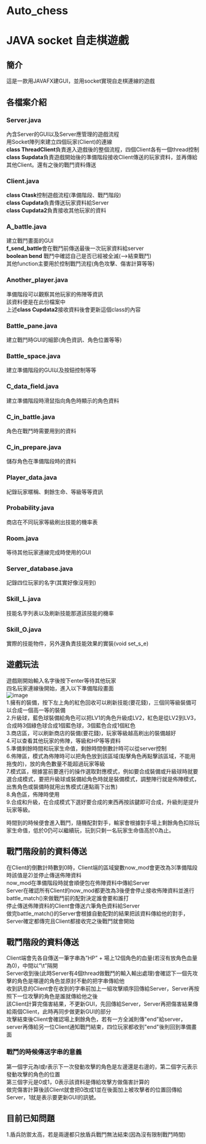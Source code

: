 # Auto_chess
# JAVA socket 自走棋遊戲
## 簡介
這是一款用JAVAFX建GUI，並用socket實現自走棋連線的遊戲  
## 各檔案介紹
### Server.java 
內含Server的GUI以及Server應管理的遊戲流程  
用Socket陣列來建立四個玩家(Client)的連線  
**class ThreadClient**負責進入遊戲後的整個流程，四個Client各有一個thread控制  
**class Supdata**負責遊戲開始後的準備階段接收Client傳送的玩家資料，並再傳給其他Client。還有之後的戰鬥資料傳送  
### Client.java  
**class Ctask**控制遊戲流程(準備階段、戰鬥階段)  
**class Cupdata**負責傳送玩家資料給Server  
**class Cupdata2**負責接收其他玩家的資料
  
### A_battle.java
建立戰鬥畫面的GUI  
**f_send_battle**會在戰鬥前傳送最後一次玩家資料給server  
**boolean bend** 戰鬥中確認自己是否已經被全滅(-->結束戰鬥)  
其他function主要用於控制戰鬥流程(角色攻擊、傷害計算等等)  
### Another_player.java
準備階段可以觀察其他玩家的佈陣等資訊  
該資料便是在此份檔案中  
上述**class Cupdata2**接收資料後會更新這個class的內容  
### Battle_pane.java
建立戰鬥時GUI的細節(角色資訊、角色位置等等)  
### Battle_space.java
建立準備階段的GUI以及按鈕控制等等  
### C_data_field.java
建立準備階段時滑鼠指向角色時顯示的角色資料  
### C_in_battle.java
角色在戰鬥時需要用到的資料  
### C_in_prepare.java
儲存角色在準備階段時的資料  
### Player_data.java 
紀錄玩家暱稱、剩餘生命、等級等等資訊  
### Probability.java
商店在不同玩家等級刷出技能的機率表  
### Room.java
等待其他玩家連線完成時使用的GUI  
### Server_database.java
記錄四位玩家的名字(其實好像沒用到)  
### Skill_L.java
技能名字列表以及刷新技能那道該技能的機率  
### Skill_O.java
實際的技能物件，另外還負責技能效果的實裝(void set_s_e)
  
## 遊戲玩法
遊戲剛開始輸入名字後按下enter等待其他玩家  
四名玩家連線後開始，進入以下準備階段畫面  
![image](https://user-images.githubusercontent.com/79785416/110120332-e1958a00-7df7-11eb-91b5-d3af344cfb2f.png)  
1.擁有的裝備，按下左上角的紅色回收可以刷新技能(要花錢)，三個同等級裝備可以合成一個高一等的裝備  
2.升級球，藍色球裝備給角色可以把LV1的角色升級成LV2，紅色是從LV2到LV3，合成時3個綠色球合成1個藍色球，3個藍色合成1個紅色  
3.商店區，可以刷新商店的裝備(要花錢)，玩家等級越高刷出的裝備越好  
4.可以查看其他玩家的佈陣，等級和HP等等資料  
5.準備剩餘時間和玩家生命值，剩餘時間倒數計時可以從server控制  
6.佈陣區，模式為佈陣時可以把角色放到該區域(點擊角色再點擊該區域，不能用拖曳的)，放的角色數量不能超過玩家等級  
7.模式區，根據當前要進行的操作選取對應模式，例如要合成裝備或升級球時就要選合成模式，要把升級球或裝備給角色時就是裝備模式，調整陣行就是佈陣模式，出售角色或裝備時就用出售模式(連點兩下出售)  
8.角色區，佈陣時使用  
9.合成和升級，在合成模式下選好要合成的東西再按該鍵即可合成，升級則是提升玩家等級。  
  
時間到的時候便會進入戰鬥，隨機配對對手，輸家會根據對手場上剩餘角色扣除玩家生命值，低於0仍可以繼續玩，玩到只剩一名玩家生命值高於0為止。
## 戰鬥階段前的資料傳送
在Client的倒數計時數到0時，Client端的區域變數now_mod會更改為3(準備階段時該值是2)並停止傳送佈陣資料  
now_mod在準備階段時就會順便包在佈陣資料中傳給Server  
Server在確認所有Client的now_mod都更改為3後便會停止接收佈陣資料並進行battle_match()來做戰鬥前的配對決定誰會要和誰打  
停止傳送佈陣資料的Client會傳送六筆角色資料給Server  
做完battle_match()的Server會根據自動配對的結果把該資料傳給他的對手，Server確定都傳完且Client都接收完之後戰鬥就會開始  
## 戰鬥階段的資料傳送
Client端會先各自傳送一筆字串為”HP” + 場上12個角色的血量(若沒有放角色血量為0)，中間以”\t”隔開  
Server收到後(此時Server有4個thread做戰鬥的輸入輸出處理)會確認下一個先攻擊的角色是哪邊的角色並原封不動的把字串傳給他  
收到訊息的Client會在收到的字串前加上一組攻擊順序回傳給Server，Server再按照下一位攻擊的角色是誰就傳給他之後  
該Client計算完傷害結果，不更新GUI，先回傳給Server，Server再把傷害結果傳給兩個Client，此時再同步做更新GUI的部分  
攻擊結束後Client會確認場上剩餘角色，若有一方全滅則傳"end"給server，server再傳給另一位Client通知戰鬥結束，四位玩家都收到"end"後則回到準備畫面
### 戰鬥的時候傳送字串的意義
第一個字元為l或r表示下一次發動攻擊的角色是左邊還是右邊的，第二個字元表示發動攻擊的角色的位置  
第三個字元是0或1，0表示該資料是傳給攻擊方做傷害計算的  
做完傷害計算後該Client就會把0改成1並在後面加上被攻擊者的位置回傳給Server，1就是表示要更新GUI的訊號。  
## 目前已知問題
1.盾兵防禦太高，若是兩邊都只放盾兵戰鬥無法結束(因為沒有限制戰鬥時間)  
